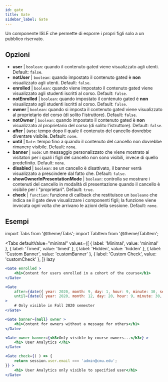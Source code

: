 ```yaml
---
id: gate 
title: Gate
sidebar_label: Gate
---
```


Un componente ISLE che permette di esporre i propri figli solo a un pubblico riservato.

## Opzioni

* __user__ | `boolean`: quando il contenuto gated viene visualizzato agli utenti. Default: `false`.
* __notUser__ | `boolean`: quando impostato il contenuto gated è **non** visualizzato agli utenti. Default: `false`.
* __enrolled__ | `boolean`: quando viene impostato il contenuto gated viene visualizzato agli studenti iscritti al corso. Default: `false`.
* __notEnrolled__ | `boolean`: quando impostato il contenuto gated è **non** visualizzato agli studenti iscritti al corso. Default: `false`.
* __owner__ | `boolean`: quando si imposta il contenuto gated viene visualizzato al proprietario del corso (di solito l'istruttore). Default: `false`.
* __notOwner__ | `boolean`: quando impostato il contenuto gated è **non** visualizzato al proprietario del corso (di solito l'istruttore). Default: `false`.
* __after__ | `Date`: tempo dopo il quale il contenuto del cancello dovrebbe diventare visibile. Default: `none`.
* __until__ | `Date`: tempo fino a quando il contenuto del cancello non dovrebbe rimanere visibile. Default: `none`.
* __banner__ | `node`: un messaggio personalizzato che viene mostrato ai visitatori per i quali i figli del cancello non sono visibili, invece di quello predefinito. Default: `none`.
* __disabled__ | `boolean`: se un cancello è disattivato, il banner verrà visualizzato a prescindere dal fatto che. Default: `false`.
* __showOwnerInPresentationMode__ | `boolean`: controlla se mostrare i contenuti del cancello in modalità di presentazione quando il cancello è visibile per i "proprietari". Default: `true`.
* __check__ | `function`: funzione di callback che restituisce un `booleano` che indica se il gate deve visualizzare i componenti figli; la funzione viene invocata ogni volta che arrivano le azioni della sessione. Default: `none`.


## Esempi

import Tabs from '@theme/Tabs';
import TabItem from '@theme/TabItem';

<Tabs
    defaultValue="minimal"
    values={[
        { label: 'Minimal', value: 'minimal' },
        { label: 'Timed', value: 'timed' },
        { label: 'Hidden', value: 'hidden' },
        { label: 'Custom Banner', value: 'customBanner' },
        { label: 'Custom Check', value: 'customCheck' },
    ]}
    lazy
>

<TabItem value="minimal">

```jsx live
<Gate enrolled >
    <h1>Content for users enrolled in a cohort of the course</h1>
</Gate>
```

</TabItem>

<TabItem value="timed">

```jsx live
<Gate
    after={date({ year: 2020, month: 9, day: 1, hour: 9, minute: 30, second: 0, utcOffset: 4 })}
    until={date({ year: 2020, month: 12, day: 20, hour: 9, minute: 30, second: 0, utcOffset: 5 })}
>
    # Only visible in Fall 2020 semester
</Gate>
```

</TabItem>

<TabItem value="hidden">

```jsx live
<Gate banner={null} owner >
    <h1>Content for owners without a message for others</h1>
</Gate>
```

</TabItem>

<TabItem value="customBanner">

```jsx live
<Gate owner banner={<h3>Only visible by course owners...</h3>} >
    <h1> User Analytics </h1>
</Gate>
```

</TabItem>

<TabItem value="customCheck">

```jsx live
<Gate check={( ) => {
    return session.user.email === 'admin@cmu.edu';
}} >
    <h1> User Analytics only visible to specified user</h1>
</Gate>
```

</TabItem>

</Tabs>

